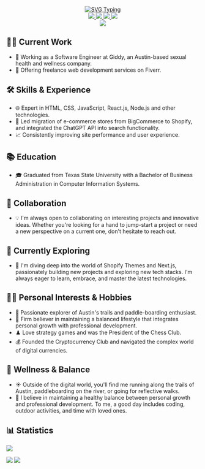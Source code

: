 <p align="center">
<a href="https://github.com/mrwebwork">
    <img src="https://readme-typing-svg.demolab.com?font=Montserrat&duration=2000&pause=1000&color=C6E7E4&multiline=true&width=500&height=100&lines=Allan+Hillman;Software Engineer+%7C+B.B.A.+in+CIS;Websites+%7C+Cybersecurity+%7C+Analytics" alt="SVG Typing"/>
</a>
<br/>

<a href="https://allanhillman.com">
    <img src="https://img.shields.io/badge/Website-allanhillman.com-red?style=flat-square">
</a>  
<a href="https://allan-hillman-resume.tiiny.site/">
    <img src="https://img.shields.io/badge/PDF-CV-red?style=flat-square&logo=adobe">
</a>
<a href="https://www.linkedin.com/in/allanhillman/">
    <img src="https://img.shields.io/badge/-Linkedin-blue?style=flat-square&logo=linkedin">
</a>
<a href="mailto:tech@allanswebwork.info">
    <img src="https://img.shields.io/badge/-Email-red?style=flat-square&logo=gmail&logoColor=white">
</a>

<br/> 

<a href="https://github.com/mrwebwork">
    <img src="https://github-stats-alpha.vercel.app/api?username=mrwebwork&cc=002B36&tc=FFFFFF&ic=268BD2&bc=859900">
</a>

</p>

## 🧑‍💻 Current Work
- :office: Working as a Software Engineer at Giddy, an Austin-based sexual health and wellness company.
- :briefcase: Offering freelance web development services on Fiverr.

## 🛠 Skills & Experience
- :globe_with_meridians: Expert in HTML, CSS, JavaScript, React.js, Node.js and other technologies.
- :construction_worker: Led migration of e-commerce stores from BigCommerce to Shopify, and integrated the ChatGPT API into search functionality.
- :chart_with_upwards_trend: Consistently improving site performance and user experience.

## 📚 Education
- :mortar_board: Graduated from Texas State University with a Bachelor of Business Administration in Computer Information Systems.

## 🤝 Collaboration
- 💡 I'm always open to collaborating on interesting projects and innovative ideas. Whether you're looking for a hand to jump-start a project or need a new perspective on a current one, don't hesitate to reach out.

## 🎯 Currently Exploring
- 🚀 I'm diving deep into the world of Shopify Themes and Next.js, passionately building new projects and exploring new tech stacks. I'm always eager to learn, embrace, and master the latest technologies.

## 👨‍🔬 Personal Interests & Hobbies
- :athletic_shoe: Passionate explorer of Austin's trails and paddle-boarding enthusiast.
- :runner: Firm believer in maintaining a balanced lifestyle that integrates personal growth with professional development.
- :chess_pawn: Love strategy games and was the President of the Chess Club.
- :moneybag: Founded the Cryptocurrency Club and navigated the complex world of digital currencies.

## 🌿 Wellness & Balance
- :sunny: Outside of the digital world, you'll find me running along the trails of Austin, paddleboarding on the river, or going for reflective walks.
- :balloon: I believe in maintaining a healthy balance between personal growth and professional development. To me, a good day includes coding, outdoor activities, and time with loved ones.




## 📊 Statistics

![](http://github-profile-summary-cards.vercel.app/api/cards/profile-details?username=mrwebwork&theme=solarized) 

![](http://github-profile-summary-cards.vercel.app/api/cards/repos-per-language?username=mrwebwork&theme=solarized) 
![](http://github-profile-summary-cards.vercel.app/api/cards/most-commit-language?username=mrwebwork&theme=solarized)
